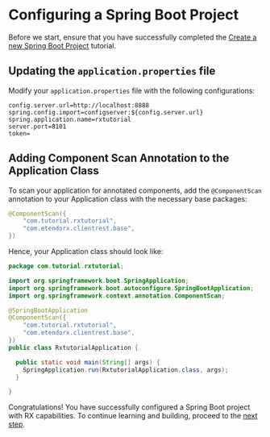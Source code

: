 # Configuring a Spring Boot Project

Before we start, ensure that you have successfully completed the [Create a new Spring Boot Project](/docs/developer-guide/etendo-rx/tutorials/configure-spring-boot-project.md) tutorial.

## Updating the `application.properties` file

Modify your `application.properties` file with the following configurations:

```
config.server.url=http://localhost:8888
spring.config.import=configserver:${config.server.url}
spring.application.name=rxtutorial
server.port=8101
token=
```

## Adding Component Scan Annotation to the Application Class

To scan your application for annotated components, add the `@ComponentScan` annotation to your Application class with the necessary base packages:

```java
@ComponentScan({
    "com.tutorial.rxtutorial",
    "com.etendorx.clientrest.base",
})
```

Hence, your Application class should look like:

```java
package com.tutorial.rxtutorial;

import org.springframework.boot.SpringApplication;
import org.springframework.boot.autoconfigure.SpringBootApplication;
import org.springframework.context.annotation.ComponentScan;

@SpringBootApplication
@ComponentScan({
    "com.tutorial.rxtutorial",
    "com.etendorx.clientrest.base",
})
public class RxtutorialApplication {

  public static void main(String[] args) {
    SpringApplication.run(RxtutorialApplication.class, args);
  }

}
```

Congratulations! You have successfully configured a Spring Boot project with RX capabilities. To continue learning and building, proceed to the [next step]().
